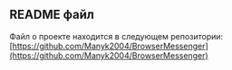 ## README файл

Файл о проекте находится в следующем репозитории: [https://github.com/Manyk2004/BrowserMessenger](https://github.com/Manyk2004/BrowserMessenger)